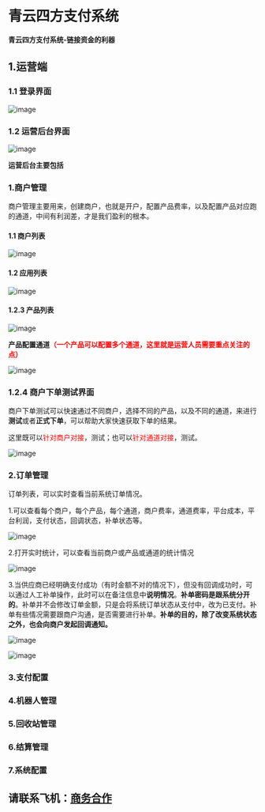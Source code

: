 # 青云四方支付系统

**青云四方支付系统-链接资金的利器**

## 1.运营端

### 1.1 登录界面

![image](https://github.com/user-attachments/assets/a8f21cd0-a761-4caf-b77e-fb77e9e18d2d)


### 1.2 运营后台界面

![image](https://github.com/user-attachments/assets/31ddaa3e-46ec-4592-93a5-4eee59582e61)


**运营后台主要包括**

### 1.商户管理

​	商户管理主要用来，创建商户，也就是开户，配置产品费率，以及配置产品对应跑的通道，中间有利润差，才是我们盈利的根本。

#### 1.1 商户列表
![image](https://github.com/user-attachments/assets/842f1e8e-f9c7-426b-b118-be9704d3e93f)


#### 1.2 应用列表

![image](https://github.com/user-attachments/assets/02f867c9-a0e2-4b0b-b02a-98d5c442db99)


#### 1.2.3 产品列表

![image](https://github.com/user-attachments/assets/b4c8016b-8966-4f86-a6a3-0bd68b7cde77)


**产品配置通道**<span style="color:red;font-weight:bold;backgroud:yellow">（一个产品可以配置多个通道，这里就是运营人员需要重点关注的点）</span>

![image](https://github.com/user-attachments/assets/2f2a2d97-f65c-4b6e-8ece-aa19fa30b8cd)


### 1.2.4 商户下单测试界面

商户下单测试可以快速通过不同商户，选择不同的产品，以及不同的通道，来进行**测试**或者**正式下单**，可以帮助大家快速获取下单的结果。

这里既可以<span style="color:red">针对商户对接</span>，测试；也可以<span style="color:red">针对通道对接</span>，测试。

![image](https://github.com/user-attachments/assets/9169e8fb-d300-4ed4-b380-ea44497ecd99)


### 2.订单管理

订单列表，可以实时查看当前系统订单情况。

1.可以查看每个商户，每个产品，每个通道，商户费率，通道费率，平台成本，平台利润，支付状态，回调状态，补单状态等。

![image](https://github.com/user-attachments/assets/0aa0dbf0-df7c-4d82-bf51-86ebf3904b25)


2.打开实时统计，可以查看当前商户或产品或通道的统计情况

![image](https://github.com/user-attachments/assets/390f17b1-7dd8-4f6c-8670-189448172cf7)


3.当供应商已经明确支付成功（有时金额不对的情况下），但没有回调成功时，可以通过人工补单操作，此时可以在备注信息中**说明情况**。**补单密码是跟系统分开的**。补单并不会修改订单金额，只是会将系统订单状态从支付中，改为已支付。补单有些情况需要跟商户沟通，是否需要进行补单。**补单的目的，除了改变系统状态之外，也会向商户发起回调通知。**

![image](https://github.com/user-attachments/assets/5d4bbcc0-f5ad-4623-b55c-05cbe402e49a)

![image](https://github.com/user-attachments/assets/5671431f-3949-4238-852f-40c94ed30872)



### 3.支付配置



### 4.机器人管理



### 5.回收站管理



### 6.结算管理



### 7.系统配置






## 请联系飞机：<a href="https://t.me/AXPay06" target="_blank">商务合作</a>






